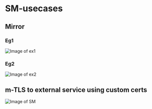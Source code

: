 # SM-usecases 

## Mirror 

### Eg1 
![Image of ex1]()

### Eg2 
![Image of ex2]()



## m-TLS to external service using custom certs
![Image of SM](https://github.com/learnbyseven/SERVICEMESH/blob/main/SM-usecases/m-TLS_customcerts_externalsvc/external-service-mTLS.png)

